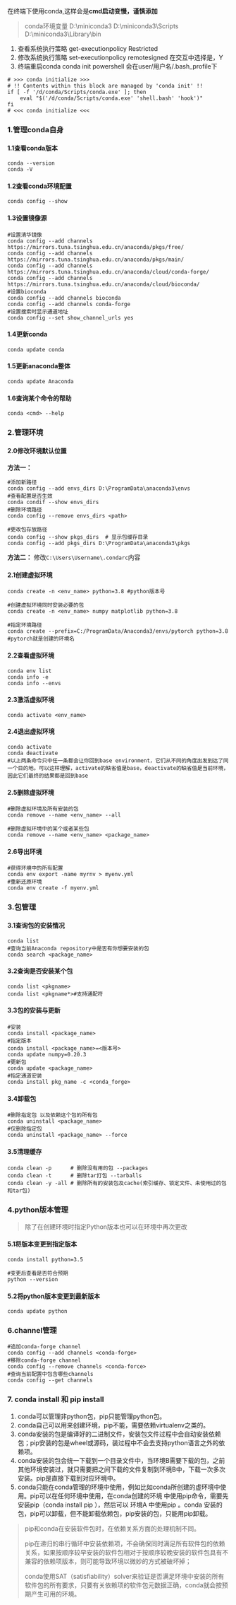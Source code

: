 在终端下使用conda,这样会是**cmd启动变慢，谨慎添加**

 >conda环境变量
 D:\miniconda3
D:\miniconda3\Scripts
D:\miniconda3\Library\bin


1. 查看系统执行策略
 get-executionpolicy
Restricted
2. 修改系统执行策略
 set-executionpolicy remotesigned
在交互中选择是，Y
3. 终端重启conda
   conda init powershell
会在user/用户名/.bash_profile下
```shell
# >>> conda initialize >>>
# !! Contents within this block are managed by 'conda init' !!
if [ -f '/d/conda/Scripts/conda.exe' ]; then
    eval "$('/d/conda/Scripts/conda.exe' 'shell.bash' 'hook')"
fi
# <<< conda initialize <<<
```
### 1.管理conda自身
#### 1.1查看conda版本
```shell
conda --version
conda -V
```
#### 1.2查看conda环境配置
```shell
conda config --show
```
#### 1.3设置镜像源
```shell
#设置清华镜像
conda config --add channels https://mirrors.tuna.tsinghua.edu.cn/anaconda/pkgs/free/
conda config --add channels https://mirrors.tuna.tsinghua.edu.cn/anaconda/pkgs/main/
conda config --add channels https://mirrors.tuna.tsinghua.edu.cn/anaconda/cloud/conda-forge/
conda config --add channels https://mirrors.tuna.tsinghua.edu.cn/anaconda/cloud/bioconda/
#设置bioconda
conda config --add channels bioconda
conda config --add channels conda-forge
#设置搜索时显示通道地址
conda config --set show_channel_urls yes
```
#### 1.4更新conda
```shell
conda update conda
```
#### 1.5更新anaconda整体
```shell
conda update Anaconda
```
#### 1.6查询某个命令的帮助
```shell
conda <cmd> --help
```
### 2.管理环境
#### 2.0修改环境默认位置
**方法一：**
```shell
#添加新路径
conda config --add envs_dirs D:\ProgramData\anaconda3\envs
#查看配置是否生效
conda condif --show envs_dirs
#删除环境路径
conda config --remove envs_dirs <path>

#更改包存放路径
conda config --show pkgs_dirs  # 显示包缓存目录
conda config --add pkgs_dirs D:\ProgramData\anaconda3\pkgs
```
**方法二：**
修改`C:\Users\Username\.condarc`内容
#### 2.1创建虚拟环境
```shell
conda create -n <env_name> python=3.8 #python版本号

#创建虚拟环境同时安装必要的包
conda create -n <env_name> numpy matplotlib python=3.8

#指定环境路径
conda create --prefix=C:/ProgramData/Anaconda3/envs/pytorch python=3.8 #pytorch就是创建的环境名

```
#### 2.2查看虚拟环境
```shell
conda env list
conda info -e
conda info --envs
```
#### 2.3激活虚拟环境
```shell
conda activate <env_name>
```
#### 2.4退出虚拟环境
```shell
conda activate
conda deactivate
#以上两条命令只中任一条都会让你回到base environment，它们从不同的角度出发到达了同一个目的地。可以这样理解，activate的缺省值是base，deactivate的缺省值是当前环境，因此它们最终的结果都是回到base
```
#### 2.5删除虚拟环境
```shell
#删除虚拟环境及所有安装的包
conda remove --name <env_name> --all

#删除虚拟环境中的某个或者某些包
conda remove --name <env_name> <package_name>
```
#### 2.6导出环境
```shell
#获得环境中的所有配置
conda env export -name myrnv > myenv.yml
#重新还原环境
conda env create -f myenv.yml
```
### 3.包管理
#### 3.1查询包的安装情况
```shell
conda list
#查询当前Anaconda repository中是否有你想要安装的包
conda search <package_name>
```
#### 3.2查询是否安装某个包
```shell
conda list <pkgname>
conda list <pkgname*>#支持通配符
```
#### 3.3包的安装与更新
```shell
#安装
conda install <package_name>
#指定版本
conda install <package_name>=<版本号>
conda update numpy=0.20.3
#更新包
conda update <package_name>
#指定通道安装
conda install pkg_name -c <conda_forge>
```
#### 3.4卸载包
```shell
#删除指定包 以及依赖这个包的所有包
conda uninstall <package_name>
#仅删除指定包
conda uninstall <package_name> --force
```
#### 3.5清理缓存
```shell
conda clean -p      # 删除没有用的包 --packages
conda clean -t      # 删除tar打包 --tarballs
conda clean -y -all # 删除所有的安装包及cache(索引缓存、锁定文件、未使用过的包和tar包)
```
### 4.python版本管理
>除了在创建环境时指定Python版本也可以在环境中再次更改

#### 5.1将版本变更到指定版本
```shell
conda install python=3.5

#变更后查看是否符合预期
python --version
```
#### 5.2将python版本变更到最新版本
```shell
conda update python
```
### 6.channel管理
```shell
#追加conda-forge channel
conda config --add channels <conda-forge>
#移除conda-forge channel
conda config --remove channels <conda-force>
#查询当前配置中包含哪些channels
conda config --get channels
```
### 7. conda install 和 pip install
1. conda可以管理非python包，pip只能管理python包。
2. conda自己可以用来创建环境，pip不能，需要依赖virtualenv之类的。
3. conda安装的包是编译好的二进制文件，安装包文件过程中会自动安装依赖包；pip安装的包是wheel或源码，装过程中不会去支持python语言之外的依赖项。
4. conda安装的包会统一下载到一个目录文件中，当环境B需要下载的包，之前其他环境安装过，就只需要把之间下载的文件复制到环境B中，下载一次多次安装。pip是直接下载到对应环境中。
5. conda只能在conda管理的环境中使用，例如比如conda所创建的虚环境中使用。pip可以在任何环境中使用，在conda创建的环境 中使用pip命令，需要先安装pip（conda install pip ），然后可以 环境A 中使用pip 。conda 安装的包，pip可以卸载，但不能卸载依赖包，pip安装的包，只能用pip卸载。

> pip和conda在安装软件包时，在依赖关系方面的处理机制不同。
> 
> pip在递归的串行循环中安装依赖项，不会确保同时满足所有软件包的依赖关系，如果按顺序较早安装的软件包相对于按顺序较晚安装的软件包具有不兼容的依赖项版本，则可能导致环境以微妙的方式被破坏掉；
> 
> conda使用SAT（satisfiability）solver来验证是否满足环境中安装的所有软件包的所有要求，只要有关依赖项的软件包元数据正确，conda就会按预期产生可用的环境。

